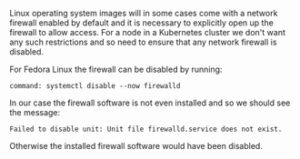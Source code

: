 Linux operating system images will in some cases come with a network firewall
enabled by default and it is necessary to explicitly open up the firewall to
allow access. For a node in a Kubernetes cluster we don't want any such
restrictions and so need to ensure that any network firewall is disabled.

For Fedora Linux the firewall can be disabled by running:

```terminal:execute-all
command: systemctl disable --now firewalld
```

In our case the firewall software is not even installed and so we should see
the message:

```
Failed to disable unit: Unit file firewalld.service does not exist.
```

Otherwise the installed firewall software would have been disabled.
